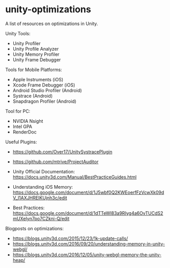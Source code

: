 # unity-optimizations
A list of resources on optimizations in Unity.

Unity Tools:
* Unity Profiler
* Unity Profile Analyzer
* Unity Memory Profiler
* Unity Frame Debugger

Tools for Mobile Platforms:
* Apple Instruments (iOS)
* Xcode Frame Debugger (iOS)
* Android Studio Profiler (Android)
* Systrace (Android)
* Snapdragon Profiler (Android)

Tool for PC:
* NVIDIA Nsight
* Intel GPA
* RenderDoc

Useful Plugins:
* https://github.com/Over17/UnitySystracePlugin
* https://github.com/mtrive/ProjectAuditor

* Unity Official Documentation: https://docs.unity3d.com/Manual/BestPracticeGuides.html
* Understanding iOS Memory: https://docs.google.com/document/d/1J5wbf0Q2KWEoerfFzVcwXk09dV_l1AXJHREIKUjnh3c/edit
* Best Practices: https://docs.google.com/document/d/1dTTeWl83a9RIyg4a6OvTUCdS2mUXeIyn7po7CZkni-Q/edit

Blogposts on optimizations:
* https://blogs.unity3d.com/2015/12/23/1k-update-calls/
* https://blogs.unity3d.com/2016/09/20/understanding-memory-in-unity-webgl/
* https://blogs.unity3d.com/2016/12/05/unity-webgl-memory-the-unity-heap/

